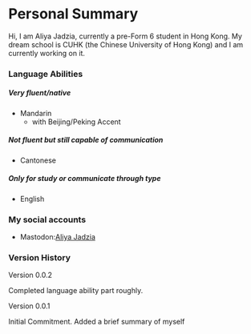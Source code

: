 # Personal Summary
Hi, I am Aliya Jadzia, currently a pre-Form 6 student in Hong Kong. My dream school is CUHK (the Chinese University of Hong Kong) and I am currently working on it.

### Language Abilities 

##### Very fluent/native
- Mandarin
    - with Beijing/Peking Accent 

##### Not fluent but still capable of communication
- Cantonese

##### Only for study or communicate through type
- English

### My social accounts
- Mastodon:<a rel=“me” href=“https://mastodon.social/@aliyajadzia”>Aliya Jadzia</a>

### Version History

Version 0.0.2

Completed language ability part roughly.

Version 0.0.1

Initial Commitment. Added a brief summary of myself
